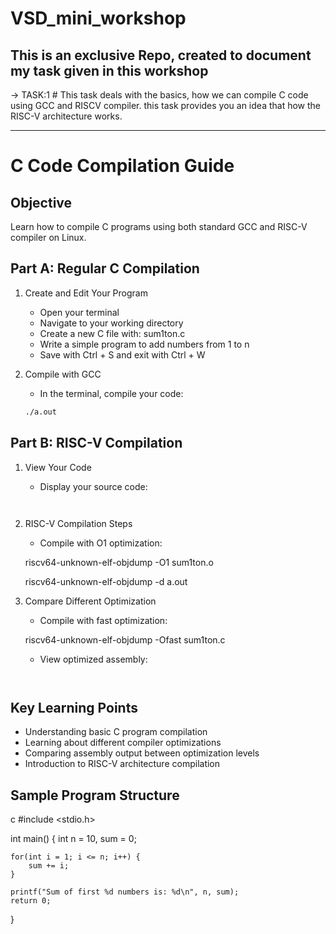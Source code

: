 # VSD_mini_workshop
This is an exclusive Repo, created to document my task given in this workshop
---
→ TASK:1   # This task deals with the basics, how we can compile C code using GCC and RISCV compiler. this task provides you an idea that how the RISC-V architecture works.

---
#  C Code Compilation Guide
## Objective
Learn how to compile C programs using both standard GCC and RISC-V compiler on Linux.

## Part A: Regular C Compilation
1. Create and Edit Your Program
   - Open your terminal
   - Navigate to your working directory
   - Create a new C file with: sum1ton.c
   - Write a simple program to add numbers from 1 to n
   - Save with Ctrl + S and exit with Ctrl + W


2. Compile with GCC
   - In the terminal, compile your code:
   
   ```gcc sum1ton.c
   ./a.out
   

## Part B: RISC-V Compilation
1. View Your Code
   - Display your source code:
   
   ```cat sum1ton.c
   

2. RISC-V Compilation Steps
   - Compile with O1 optimization:
   
   riscv64-unknown-elf-objdump -O1 sum1ton.o

   
   
   
   riscv64-unknown-elf-objdump -d a.out
   

3. Compare Different Optimization
   - Compile with fast optimization:
   
   riscv64-unknown-elf-objdump -Ofast sum1ton.c
   
   - View optimized assembly:
   
   ```riscv64-unknown-elf-objdump -d a.out
   

## Key Learning Points
- Understanding basic C program compilation
- Learning about different compiler optimizations
- Comparing assembly output between optimization levels
- Introduction to RISC-V architecture compilation

## Sample Program Structure
c
#include <stdio.h>

int main() {
    int n = 10, sum = 0;
    
    for(int i = 1; i <= n; i++) {
        sum += i;
    }
    
    printf("Sum of first %d numbers is: %d\n", n, sum);
    return 0;
}
